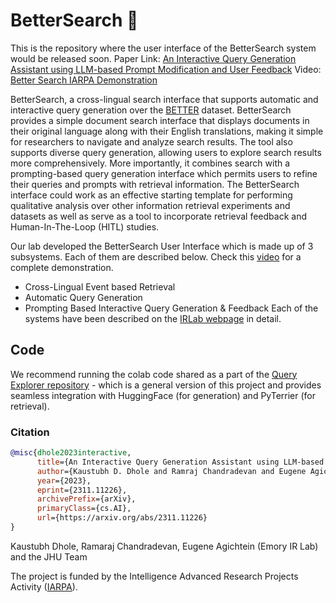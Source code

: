 # BetterSearch 🔎

This is the repository where the user interface of the BetterSearch system would be released soon.
Paper Link: [An Interactive Query Generation Assistant using LLM-based Prompt Modification and User Feedback](https://arxiv.org/abs/2311.11226)
Video: [Better Search IARPA Demonstration](https://www.youtube.com/watch?v=d1bN6vcQ4Lc)

BetterSearch, a cross-lingual search interface that supports automatic and interactive query generation over the [BETTER](https://www.iarpa.gov/research-programs/better) dataset. BetterSearch provides a simple document search interface that displays documents in their original language along with their English translations, making it simple for researchers to navigate and analyze search results. The tool also supports diverse query generation, allowing users to explore search results more comprehensively. More importantly, it combines search with a prompting-based query generation interface which permits users to refine their queries and prompts with retrieval information. The BetterSearch interface could work as an effective starting template for performing qualitative analysis over other information retrieval experiments and datasets as well as serve as a tool to incorporate retrieval feedback and Human-In-The-Loop (HITL) studies. 

Our lab developed the BetterSearch User Interface which is made up of 3 subsystems. Each of them are described below. Check this [video](https://youtu.be/d1bN6vcQ4Lc) for a complete demonstration.
- Cross-Lingual Event based Retrieval
- Automatic Query Generation
- Prompting Based Interactive Query Generation & Feedback
Each of the systems have been described on the [IRLab webpage](https://youtu.be/d1bN6vcQ4Lc) in detail.

## Code
We recommend running the colab code shared as a part of the [Query Explorer repository](https://github.com/emory-irlab/query-explorer/tree/main) - which is a general version of this project and provides seamless integration with HuggingFace (for generation) and PyTerrier (for retrieval).

### Citation

```bibtex
@misc{dhole2023interactive,
      title={An Interactive Query Generation Assistant using LLM-based Prompt Modification and User Feedback}, 
      author={Kaustubh D. Dhole and Ramraj Chandradevan and Eugene Agichtein},
      year={2023},
      eprint={2311.11226},
      archivePrefix={arXiv},
      primaryClass={cs.AI},
      url={https://arxiv.org/abs/2311.11226}
}
```
Kaustubh Dhole, Ramaraj Chandradevan, Eugene Agichtein (Emory IR Lab) and the JHU Team

The project is funded by the Intelligence Advanced Research Projects Activity ([IARPA](https://www.iarpa.gov/)).
